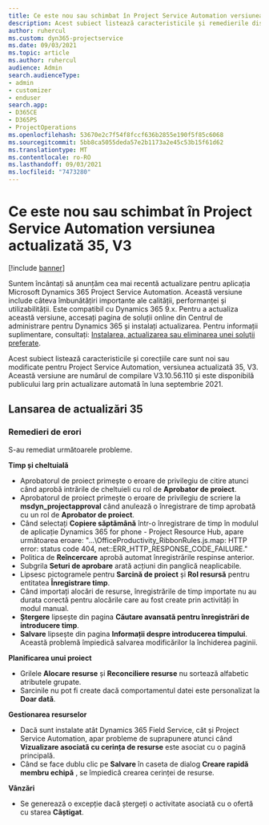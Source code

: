 ```yaml
---
title: Ce este nou sau schimbat în Project Service Automation versiunea actualizată 35, V3
description: Acest subiect listează caracteristicile și remedierile disponibile în Actualizarea Microsoft Dynamics 365 Project Service Automation, versiunea 35, V3.
author: ruhercul
ms.custom: dyn365-projectservice
ms.date: 09/03/2021
ms.topic: article
ms.author: ruhercul
audience: Admin
search.audienceType:
- admin
- customizer
- enduser
search.app:
- D365CE
- D365PS
- ProjectOperations
ms.openlocfilehash: 53670e2c7f54f8fccf636b2855e190f5f85c6068
ms.sourcegitcommit: 5bb8ca5055deda57e2b1173a2e45c53b15f61d62
ms.translationtype: MT
ms.contentlocale: ro-RO
ms.lasthandoff: 09/03/2021
ms.locfileid: "7473280"
---
```

# <a name="whats-new-or-changed-in-project-service-automation-update-release-35-v3"></a>Ce este nou sau schimbat în Project Service Automation versiunea actualizată 35, V3

[!include [banner](../includes/psa-now-project-operations.md)]

Suntem încântați să anunțăm cea mai recentă actualizare pentru aplicația Microsoft Dynamics 365 Project Service Automation. Această versiune include câteva îmbunătățiri importante ale calității, performanței și utilizabilității. Este compatibil cu Dynamics 365 9.x. Pentru a actualiza această versiune, accesați pagina de soluții online din Centrul de administrare pentru Dynamics 365 și instalați actualizarea. Pentru informații suplimentare, consultați: [Instalarea, actualizarea sau eliminarea unei soluții preferate](/power-platform/admin/install-remove-preferred-solution).

Acest subiect listează caracteristicile și corecțiile care sunt noi sau modificate pentru Project Service Automation, versiunea actualizată 35, V3. Această versiune are numărul de compilare V3.10.56.110 și este disponibilă publicului larg prin actualizare automată în luna septembrie 2021.

## <a name="update-release-35"></a>Lansarea de actualizări 35

### <a name="bug-fixes"></a>Remedieri de erori

S-au remediat următoarele probleme.

**Timp și cheltuială**

- Aprobatorul de proiect primește o eroare de privilegiu de citire atunci când aprobă intrările de cheltuieli cu rol de **Aprobator de proiect**.
- Aprobatorul de proiect primește o eroare de privilegiu de scriere la **msdyn_projectapproval** când anulează o înregistrare de timp aprobată cu un rol de **Aprobator de proiect**.
- Când selectați **Copiere săptămână** într-o înregistrare de timp în modulul de aplicație Dynamics 365 for phone - Project Resource Hub, apare următoarea eroare: "...\OfficeProductivity_RibbonRules.js.map: HTTP error: status code 404, net::ERR_HTTP_RESPONSE_CODE_FAILURE."
- Politica de **Reîncercare** aprobă automat înregistrările respinse anterior.
- Subgrila **Seturi de aprobare** arată acțiuni din panglică neaplicabile.
- Lipsesc pictogramele pentru **Sarcină de proiect** și **Rol resursă** pentru entitatea **Înregistrare timp**.
- Când importați alocări de resurse, înregistrările de timp importate nu au durata corectă pentru alocările care au fost create prin activități în modul manual.
- **Ștergere** lipsește din pagina **Căutare avansată pentru înregistrări de introducere timp**.
- **Salvare** lipsește din pagina **Informații despre introducerea timpului**. Această problemă împiedică salvarea modificărilor la închiderea paginii.

**Planificarea unui proiect**

- Grilele **Alocare resurse** și **Reconciliere resurse** nu sortează alfabetic atributele grupate.
- Sarcinile nu pot fi create dacă comportamentul datei este personalizat la **Doar dată**.

**Gestionarea resurselor**

- Dacă sunt instalate atât Dynamics 365 Field Service, cât și Project Service Automation, apar probleme de suprapunere atunci când **Vizualizare asociată cu cerința de resurse** este asociat cu o pagină principală.
- Când se face dublu clic pe **Salvare** în caseta de dialog **Creare rapidă membru echipă** , se împiedică crearea cerinței de resurse.

**Vânzări**

- Se generează o excepție dacă ștergeți o activitate asociată cu o ofertă cu starea **Câștigat**.
